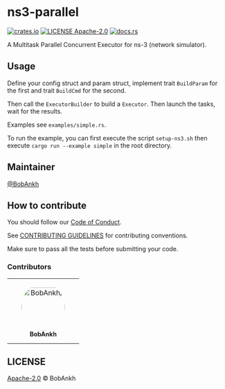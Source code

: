 # ns3-parallel

[![crates.io](https://img.shields.io/crates/v/ns3-parallel.svg)](https://crates.io/crates/ns3-parallel)
[![LICENSE Apache-2.0](https://img.shields.io/github/license/BobAnkh/ns3-parallel?logo=Apache)](https://github.com/BobAnkh/ns3-parallel/[blob/main/LICENSE)
[![docs.rs](https://img.shields.io/badge/docs.rs-ns3--parallel-blue)](https://docs.rs/ns3-parallel)

A Multitask Parallel Concurrent Executor for ns-3 (network simulator).

## Usage

Define your config struct and param struct, implement trait `BuildParam` for the first and trait `BuildCmd` for the second.

Then call the `ExecutorBuilder` to build a `Executor`. Then launch the tasks, wait for the results.

Examples see `examples/simple.rs`.

To run the example, you can first execute the script `setup-ns3.sh` then execute `cargo run --example simple` in the root directory.

## Maintainer

[@BobAnkh](https://github.com/BobAnkh)

## How to contribute

You should follow our [Code of Conduct](/CODE_OF_CONDUCT.md).

See [CONTRIBUTING GUIDELINES](/CONTRIBUTING.md) for contributing conventions.

Make sure to pass all the tests before submitting your code.

### Contributors

<table>
<tr>
    <td align="center" style="word-wrap: break-word; width: 150.0; height: 150.0">
        <a href=https://github.com/BobAnkh>
            <img src=https://avatars.githubusercontent.com/u/44333669?v=4 width="100;"  style="border-radius:50%;align-items:center;justify-content:center;overflow:hidden;padding-top:10px" alt=BobAnkh/>
            <br />
            <sub style="font-size:14px"><b>BobAnkh</b></sub>
        </a>
    </td>
</tr>
</table>

## LICENSE

[Apache-2.0](LICENSE) © BobAnkh
